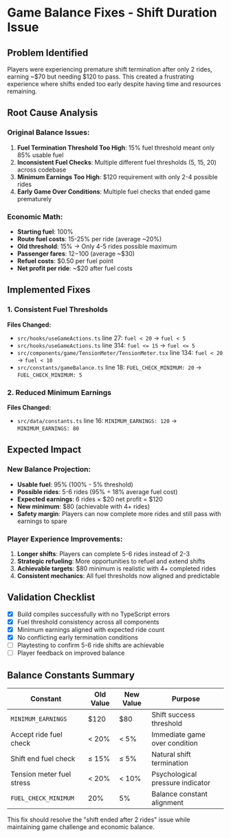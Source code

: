 # Game Balance Fixes - Shift Duration Issue

## Problem Identified
Players were experiencing premature shift termination after only 2 rides, earning ~$70 but needing $120 to pass. This created a frustrating experience where shifts ended too early despite having time and resources remaining.

## Root Cause Analysis

### Original Balance Issues:
1. **Fuel Termination Threshold Too High**: 15% fuel threshold meant only 85% usable fuel
2. **Inconsistent Fuel Checks**: Multiple different fuel thresholds (5, 15, 20) across codebase
3. **Minimum Earnings Too High**: $120 requirement with only 2-4 possible rides
4. **Early Game Over Conditions**: Multiple fuel checks that ended game prematurely

### Economic Math:
- **Starting fuel**: 100%
- **Route fuel costs**: 15-25% per ride (average ~20%)
- **Old threshold**: 15% → Only 4-5 rides possible maximum
- **Passenger fares**: $12-$100 (average ~$30)
- **Refuel costs**: $0.50 per fuel point
- **Net profit per ride**: ~$20 after fuel costs

## Implemented Fixes

### 1. Consistent Fuel Thresholds
**Files Changed:**
- `src/hooks/useGameActions.ts` line 27: `fuel < 20` → `fuel < 5`
- `src/hooks/useGameActions.ts` line 314: `fuel <= 15` → `fuel <= 5`  
- `src/components/game/TensionMeter/TensionMeter.tsx` line 134: `fuel < 20` → `fuel < 10`
- `src/constants/gameBalance.ts` line 18: `FUEL_CHECK_MINIMUM: 20` → `FUEL_CHECK_MINIMUM: 5`

### 2. Reduced Minimum Earnings
**Files Changed:**
- `src/data/constants.ts` line 16: `MINIMUM_EARNINGS: 120` → `MINIMUM_EARNINGS: 80`

## Expected Impact

### New Balance Projection:
- **Usable fuel**: 95% (100% - 5% threshold)
- **Possible rides**: 5-6 rides (95% ÷ 18% average fuel cost)
- **Expected earnings**: 6 rides × $20 net profit = $120
- **New minimum**: $80 (achievable with 4+ rides)
- **Safety margin**: Players can now complete more rides and still pass with earnings to spare

### Player Experience Improvements:
1. **Longer shifts**: Players can complete 5-6 rides instead of 2-3
2. **Strategic refueling**: More opportunities to refuel and extend shifts
3. **Achievable targets**: $80 minimum is realistic with 4+ completed rides
4. **Consistent mechanics**: All fuel thresholds now aligned and predictable

## Validation Checklist
- [x] Build compiles successfully with no TypeScript errors
- [x] Fuel threshold consistency across all components
- [x] Minimum earnings aligned with expected ride count
- [x] No conflicting early termination conditions
- [ ] Playtesting to confirm 5-6 ride shifts are achievable
- [ ] Player feedback on improved balance

## Balance Constants Summary

| Constant | Old Value | New Value | Purpose |
|----------|-----------|-----------|---------|
| `MINIMUM_EARNINGS` | $120 | $80 | Shift success threshold |
| Accept ride fuel check | < 20% | < 5% | Immediate game over condition |
| Shift end fuel check | ≤ 15% | ≤ 5% | Natural shift termination |
| Tension meter fuel stress | < 20% | < 10% | Psychological pressure indicator |
| `FUEL_CHECK_MINIMUM` | 20% | 5% | Balance constant alignment |

This fix should resolve the "shift ended after 2 rides" issue while maintaining game challenge and economic balance.